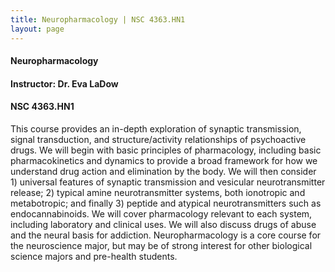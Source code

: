 ```yaml
---
title: Neuropharmacology | NSC 4363.HN1
layout: page
---
```


#### Neuropharmacology

#### Instructor: Dr. Eva LaDow

#### NSC 4363.HN1

This course provides an in-depth exploration of synaptic transmission, signal transduction, and structure/activity relationships of psychoactive drugs. We will begin with basic principles of pharmacology, including basic pharmacokinetics and dynamics to provide a broad framework for how we understand drug action and elimination by the body.  We will then consider 1) universal features of synaptic transmission and vesicular neurotransmitter release; 2) typical amine neurotransmitter systems, both ionotropic and metabotropic; and finally 3) peptide and atypical neurotransmitters such as endocannabinoids. We will cover pharmacology relevant to each system, including laboratory and clinical uses.  We will also discuss drugs of abuse and the neural basis for addiction. Neuropharmacology is a core course for the neuroscience major, but may be of strong interest for other biological science majors and pre-health students.
